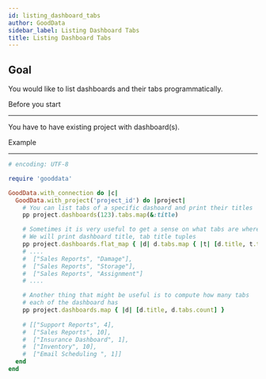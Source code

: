 ```yaml
---
id: listing_dashboard_tabs
author: GoodData
sidebar_label: Listing Dashboard Tabs
title: Listing Dashboard Tabs
---
```


Goal
-------

You would like to list dashboards and their tabs programmatically.

Before you start

-------------

You have to have existing project with dashboard(s).

Example

--------


```ruby
# encoding: UTF-8

require 'gooddata'

GoodData.with_connection do |c|
  GoodData.with_project('project_id') do |project|
    # You can list tabs of a specific dashoard and print their titles
    pp project.dashboards(123).tabs.map(&:title)

    # Sometimes it is very useful to get a sense on what tabs are where
    # We will print dashboard title, tab title tuples
    pp project.dashboards.flat_map { |d| d.tabs.map { |t| [d.title, t.title] } }
    # ....
    #  ["Sales Reports", "Damage"],
    #  ["Sales Reports", "Storage"],
    #  ["Sales Reports", "Assignment"]
    # ....

    # Another thing that might be useful is to compute how many tabs
    # each of the dashboard has
    pp project.dashboards.map { |d| [d.title, d.tabs.count] }
    
    # [["Support Reports", 4],
    #  ["Sales Reports", 10],
    #  ["Insurance Dashboard", 1],
    #  ["Inventory", 10],
    #  ["Email Scheduling ", 1]]
  end
end 
```
